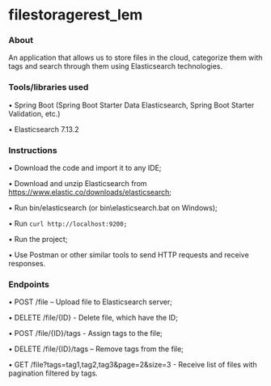 # filestoragerest_lem
### **About**
An application that allows us to store files in the cloud, categorize them with tags and search through them using Elasticsearch technologies.

### **Tools/libraries used**
•	Spring Boot (Spring Boot Starter Data Elasticsearch,
Spring Boot Starter Validation, etc.)

•	Elasticsearch 7.13.2
### **Instructions**
•	Download the code and import it to any IDE;

•	Download and unzip Elasticsearch from https://www.elastic.co/downloads/elasticsearch;

•	Run bin/elasticsearch (or bin\elasticsearch.bat on Windows);

•	Run `curl http://localhost:9200;`

•	Run the project;

•	Use Postman or other similar tools to send HTTP requests and receive responses.

### **Endpoints**
•	POST /file – Upload file to Elasticsearch server;

•	DELETE /file/{ID} - Delete file, which have the ID;

•	POST /file/{ID}/tags - Assign tags to the file;

•	DELETE /file/{ID}/tags – Remove tags from the file;

•	GET /file?tags=tag1,tag2,tag3&page=2&size=3 -  Receive list of files with pagination filtered by tags.

